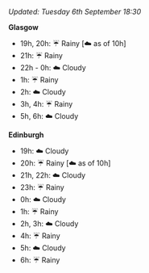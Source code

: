 *Updated: Tuesday 6th September 18:30*

**Glasgow**

* 19h, 20h: :umbrella: Rainy [:cloud: as of 10h]
* 21h: :umbrella: Rainy
* 22h - 0h: :cloud: Cloudy
* 1h: :umbrella: Rainy
* 2h: :cloud: Cloudy
* 3h, 4h: :umbrella: Rainy
* 5h, 6h: :cloud: Cloudy

**Edinburgh**

* 19h: :cloud: Cloudy
* 20h: :umbrella: Rainy [:cloud: as of 10h]
* 21h, 22h: :cloud: Cloudy
* 23h: :umbrella: Rainy
* 0h: :cloud: Cloudy
* 1h: :umbrella: Rainy
* 2h, 3h: :cloud: Cloudy
* 4h: :umbrella: Rainy
* 5h: :cloud: Cloudy
* 6h: :umbrella: Rainy
